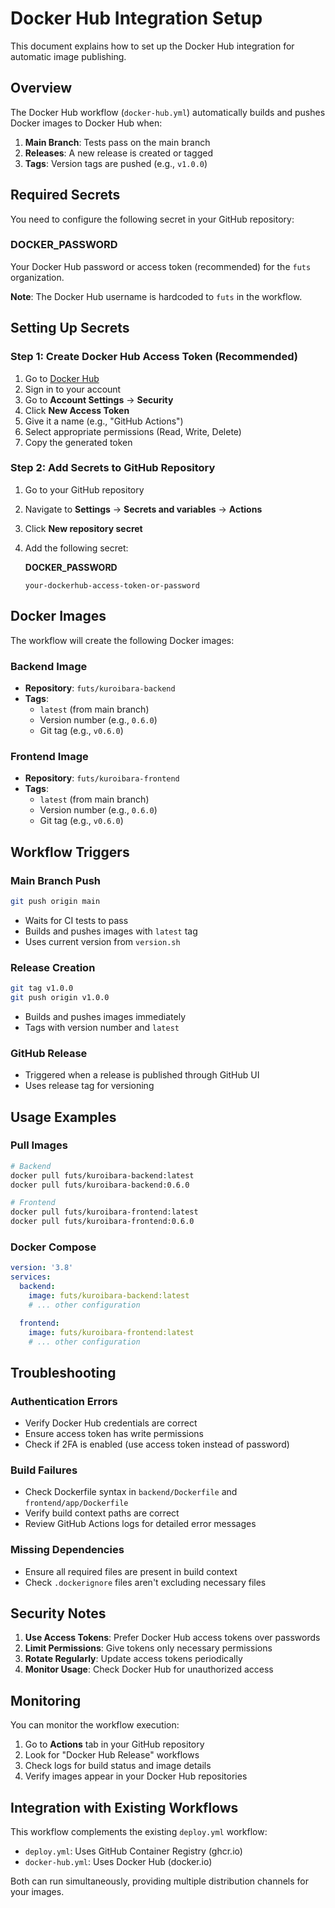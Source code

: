 # Docker Hub Integration Setup

This document explains how to set up the Docker Hub integration for automatic image publishing.

## Overview

The Docker Hub workflow (`docker-hub.yml`) automatically builds and pushes Docker images to Docker Hub when:

1. **Main Branch**: Tests pass on the main branch
2. **Releases**: A new release is created or tagged
3. **Tags**: Version tags are pushed (e.g., `v1.0.0`)

## Required Secrets

You need to configure the following secret in your GitHub repository:

### DOCKER_PASSWORD
Your Docker Hub password or access token (recommended) for the `futs` organization.

**Note**: The Docker Hub username is hardcoded to `futs` in the workflow.

## Setting Up Secrets

### Step 1: Create Docker Hub Access Token (Recommended)

1. Go to [Docker Hub](https://hub.docker.com/)
2. Sign in to your account
3. Go to **Account Settings** → **Security**
4. Click **New Access Token**
5. Give it a name (e.g., "GitHub Actions")
6. Select appropriate permissions (Read, Write, Delete)
7. Copy the generated token

### Step 2: Add Secrets to GitHub Repository

1. Go to your GitHub repository
2. Navigate to **Settings** → **Secrets and variables** → **Actions**
3. Click **New repository secret**
4. Add the following secret:

   **DOCKER_PASSWORD**
   ```
   your-dockerhub-access-token-or-password
   ```

## Docker Images

The workflow will create the following Docker images:

### Backend Image
- **Repository**: `futs/kuroibara-backend`
- **Tags**:
  - `latest` (from main branch)
  - Version number (e.g., `0.6.0`)
  - Git tag (e.g., `v0.6.0`)

### Frontend Image
- **Repository**: `futs/kuroibara-frontend`
- **Tags**:
  - `latest` (from main branch)
  - Version number (e.g., `0.6.0`)
  - Git tag (e.g., `v0.6.0`)

## Workflow Triggers

### Main Branch Push
```bash
git push origin main
```
- Waits for CI tests to pass
- Builds and pushes images with `latest` tag
- Uses current version from `version.sh`

### Release Creation
```bash
git tag v1.0.0
git push origin v1.0.0
```
- Builds and pushes images immediately
- Tags with version number and `latest`

### GitHub Release
- Triggered when a release is published through GitHub UI
- Uses release tag for versioning

## Usage Examples

### Pull Images
```bash
# Backend
docker pull futs/kuroibara-backend:latest
docker pull futs/kuroibara-backend:0.6.0

# Frontend
docker pull futs/kuroibara-frontend:latest
docker pull futs/kuroibara-frontend:0.6.0
```

### Docker Compose
```yaml
version: '3.8'
services:
  backend:
    image: futs/kuroibara-backend:latest
    # ... other configuration

  frontend:
    image: futs/kuroibara-frontend:latest
    # ... other configuration
```

## Troubleshooting

### Authentication Errors
- Verify Docker Hub credentials are correct
- Ensure access token has write permissions
- Check if 2FA is enabled (use access token instead of password)

### Build Failures
- Check Dockerfile syntax in `backend/Dockerfile` and `frontend/app/Dockerfile`
- Verify build context paths are correct
- Review GitHub Actions logs for detailed error messages

### Missing Dependencies
- Ensure all required files are present in build context
- Check `.dockerignore` files aren't excluding necessary files

## Security Notes

1. **Use Access Tokens**: Prefer Docker Hub access tokens over passwords
2. **Limit Permissions**: Give tokens only necessary permissions
3. **Rotate Regularly**: Update access tokens periodically
4. **Monitor Usage**: Check Docker Hub for unauthorized access

## Monitoring

You can monitor the workflow execution:

1. Go to **Actions** tab in your GitHub repository
2. Look for "Docker Hub Release" workflows
3. Check logs for build status and image details
4. Verify images appear in your Docker Hub repositories

## Integration with Existing Workflows

This workflow complements the existing `deploy.yml` workflow:

- `deploy.yml`: Uses GitHub Container Registry (ghcr.io)
- `docker-hub.yml`: Uses Docker Hub (docker.io)

Both can run simultaneously, providing multiple distribution channels for your images.
